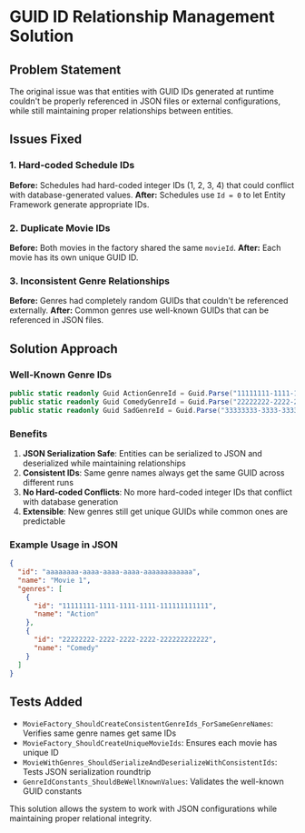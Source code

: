 # GUID ID Relationship Management Solution

## Problem Statement
The original issue was that entities with GUID IDs generated at runtime couldn't be properly referenced in JSON files or external configurations, while still maintaining proper relationships between entities.

## Issues Fixed

### 1. Hard-coded Schedule IDs
**Before:** Schedules had hard-coded integer IDs (1, 2, 3, 4) that could conflict with database-generated values.
**After:** Schedules use `Id = 0` to let Entity Framework generate appropriate IDs.

### 2. Duplicate Movie IDs
**Before:** Both movies in the factory shared the same `movieId`.
**After:** Each movie has its own unique GUID ID.

### 3. Inconsistent Genre Relationships
**Before:** Genres had completely random GUIDs that couldn't be referenced externally.
**After:** Common genres use well-known GUIDs that can be referenced in JSON files.

## Solution Approach

### Well-Known Genre IDs
```csharp
public static readonly Guid ActionGenreId = Guid.Parse("11111111-1111-1111-1111-111111111111");
public static readonly Guid ComedyGenreId = Guid.Parse("22222222-2222-2222-2222-222222222222");
public static readonly Guid SadGenreId = Guid.Parse("33333333-3333-3333-3333-333333333333");
```

### Benefits
1. **JSON Serialization Safe**: Entities can be serialized to JSON and deserialized while maintaining relationships
2. **Consistent IDs**: Same genre names always get the same GUID across different runs
3. **No Hard-coded Conflicts**: No more hard-coded integer IDs that conflict with database generation
4. **Extensible**: New genres still get unique GUIDs while common ones are predictable

### Example Usage in JSON
```json
{
  "id": "aaaaaaaa-aaaa-aaaa-aaaa-aaaaaaaaaaaa",
  "name": "Movie 1",
  "genres": [
    {
      "id": "11111111-1111-1111-1111-111111111111",
      "name": "Action"  
    },
    {
      "id": "22222222-2222-2222-2222-222222222222",
      "name": "Comedy"
    }
  ]
}
```

## Tests Added
- `MovieFactory_ShouldCreateConsistentGenreIds_ForSameGenreNames`: Verifies same genre names get same IDs
- `MovieFactory_ShouldCreateUniqueMovieIds`: Ensures each movie has unique ID
- `MovieWithGenres_ShouldSerializeAndDeserializeWithConsistentIds`: Tests JSON serialization roundtrip
- `GenreIdConstants_ShouldBeWellKnownValues`: Validates the well-known GUID constants

This solution allows the system to work with JSON configurations while maintaining proper relational integrity.
